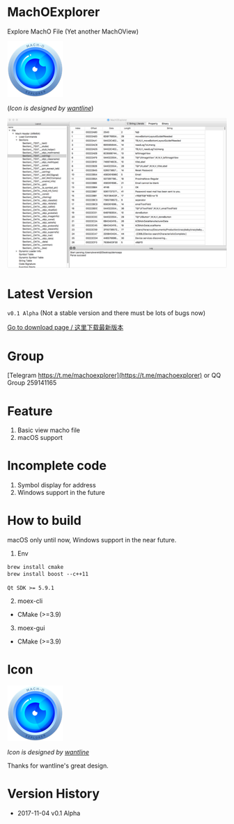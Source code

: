 # MachOExplorer

Explore MachO File (Yet another MachOView)

![MachOExplorerIcon](image/machoexplorer-small.png)

(*Icon is designed by [wantline](https://weibo.com/wantline)*)

![MachOExplorer](image/screenshot.png)

# Latest Version

`v0.1 Alpha` (Not a stable version and there must be lots of bugs now)

[Go to download page / 这里下载最新版本](https://github.com/everettjf/MachOExplorer/releases)

# Group

[Telegram https://t.me/machoexplorer](https://t.me/machoexplorer) or QQ Group 259141165

# Feature

1. Basic view macho file
2. macOS support

# Incomplete code

1. Symbol display for address
2. Windows support in the future

# How to build 

macOS only until now, Windows support in the near future.

1. Env

```
brew install cmake
brew install boost --c++11

Qt SDK >= 5.9.1
```

2. moex-cli

- CMake (>=3.9)

3. moex-gui

- CMake (>=3.9)

# Icon

![MachOExplorer](image/machoexplorer-small.png)

*Icon is designed by [wantline](https://weibo.com/wantline)*

Thanks for wantline's great design.

# Version History

- 2017-11-04 v0.1 Alpha